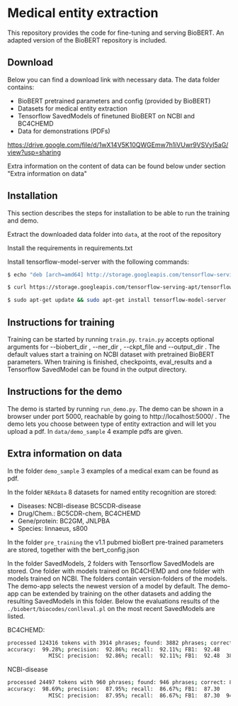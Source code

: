# Medical entity extraction
This repository provides the code for fine-tuning and serving BioBERT. An adapted version of the BioBERT repository is included.


## Download
Below you can find a download link with necessary data. The data folder contains:
* BioBERT pretrained parameters and config (provided by BioBERT)
* Datasets for medical entity extraction
* Tensorflow SavedModels of finetuned BioBERT on NCBI and BC4CHEMD
* Data for demonstrations (PDFs)

https://drive.google.com/file/d/1wX14V5K10QWGEmw7h1iVUwr9VSVyI5aG/view?usp=sharing

Extra information on the content of data can be found below under section "Extra information on data"

## Installation
This section describes the steps for installation to be able to run the training and demo.

Extract the downloaded data folder into `data`, at the root of the repository

Install the requirements in requirements.txt

Install tensorflow-model-server with the following commands:

```bash
$ echo "deb [arch=amd64] http://storage.googleapis.com/tensorflow-serving-apt stable tensorflow-model-server tensorflow-model-server-universal" | sudo tee /etc/apt/sources.list.d/tensorflow-serving.list

$ curl https://storage.googleapis.com/tensorflow-serving-apt/tensorflow-serving.release.pub.gpg | sudo apt-key add -

$ sudo apt-get update && sudo apt-get install tensorflow-model-server
```

## Instructions for training
Training can be started by running `train.py`. `train.py` accepts optional arguments for
--biobert_dir , --ner_dir , --ckpt_file and --output_dir . The default values start a training on NCBI dataset with pretrained BioBERT parameters. When training is finished, checkpoints, eval_results and
a Tensorflow SavedModel can be found in the output directory.

## Instructions for the demo
The demo is started by running `run_demo.py`. The demo can be shown in a browser under port 5000,
reachable by going to http://localhost:5000/ . The demo lets you choose between type of entity extraction and
will let you upload a pdf. In `data/demo_sample` 4 example pdfs are given.

## Extra information on data

In the folder `demo_sample` 3 examples of a medical exam can be found as pdf.

In the folder `NERdata` 8 datasets for named entity recognition are stored:
* Diseases: NCBI-disease BC5CDR-disease
* Drug/Chem.: BC5CDR-chem, BC4CHEMD
* Gene/protein: BC2GM, JNLPBA
* Species: linnaeus, s800

In the folder `pre_training` the v1.1 pubmed bioBert pre-trained parameters are stored, together with the bert_config.json

In the folder SavedModels, 2 folders with Tensorflow SavedModels are stored. One folder with models trained on BC4CHEMD and one folder with models trained on NCBI. The folders contain version-folders of the models. The demo-app selects the newest version of a model by default. The demo-app can be extended by training on the other datasets and adding the resulting SavedModels in this folder. Below the evaluations results of the `./biobert/biocodes/conlleval.pl` on the most recent SavedModels are listed.

BC4CHEMD:

```bash
processed 124316 tokens with 3914 phrases; found: 3882 phrases; correct: 3605.
accuracy:  99.28%; precision:  92.86%; recall:  92.11%; FB1:  92.48
             MISC: precision:  92.86%; recall:  92.11%; FB1:  92.48  3882

```

NCBI-disease

```bash
processed 24497 tokens with 960 phrases; found: 946 phrases; correct: 832.
accuracy:  98.69%; precision:  87.95%; recall:  86.67%; FB1:  87.30
             MISC: precision:  87.95%; recall:  86.67%; FB1:  87.30  946

```

